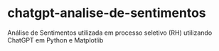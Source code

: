 # chatgpt-analise-de-sentimentos
Análise de Sentimentos utilizada em processo seletivo (RH) utilizando ChatGPT em Python e Matplotlib
